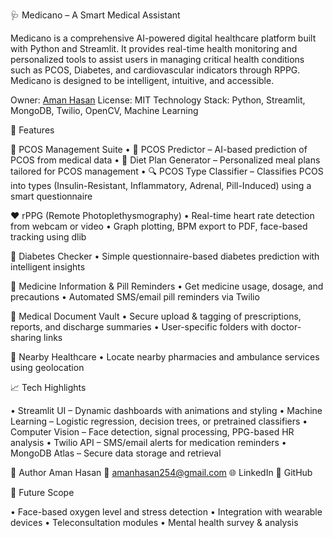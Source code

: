 🩺 Medicano – A Smart Medical Assistant

Medicano is a comprehensive AI-powered digital healthcare platform built with Python and Streamlit. It provides real-time health monitoring and personalized tools to assist users in managing critical health conditions such as PCOS, Diabetes, and cardiovascular indicators through RPPG. Medicano is designed to be intelligent, intuitive, and accessible.

Owner: [Aman Hasan](https://github.com/amanhasankm)
License: MIT
Technology Stack: Python, Streamlit, MongoDB, Twilio, OpenCV, Machine Learning

🚀 Features

🔬 PCOS Management Suite
• 🧬 PCOS Predictor – AI-based prediction of PCOS from medical data
• 🥗 Diet Plan Generator – Personalized meal plans tailored for PCOS management
• 🔍 PCOS Type Classifier – Classifies PCOS into types (Insulin-Resistant, Inflammatory, Adrenal, Pill-Induced) using a smart questionnaire

❤️ rPPG (Remote Photoplethysmography)
• Real-time heart rate detection from webcam or video
• Graph plotting, BPM export to PDF, face-based tracking using dlib

💉 Diabetes Checker
• Simple questionnaire-based diabetes prediction with intelligent insights

💊 Medicine Information & Pill Reminders
• Get medicine usage, dosage, and precautions
• Automated SMS/email pill reminders via Twilio

🧾 Medical Document Vault
• Secure upload & tagging of prescriptions, reports, and discharge summaries
• User-specific folders with doctor-sharing links

🏥 Nearby Healthcare
• Locate nearby pharmacies and ambulance services using geolocation

📈 Tech Highlights

• Streamlit UI – Dynamic dashboards with animations and styling
• Machine Learning – Logistic regression, decision trees, or pretrained classifiers
• Computer Vision – Face detection, signal processing, PPG-based HR analysis
• Twilio API – SMS/email alerts for medication reminders
• MongoDB Atlas – Secure data storage and retrieval

👤 Author
Aman Hasan
📧 amanhasan254@gmail.com
🌐 LinkedIn
🐙 GitHub

🧠 Future Scope

• Face-based oxygen level and stress detection
• Integration with wearable devices
• Teleconsultation modules
• Mental health survey & analysis

